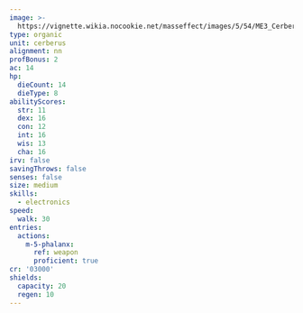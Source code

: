 ```yaml
---
image: >-
  https://vignette.wikia.nocookie.net/masseffect/images/5/54/ME3_Cerberus_Combat_Engineer.png/revision/latest/scale-to-width-down/214?cb=20120322145158
type: organic
unit: cerberus
alignment: nn
profBonus: 2
ac: 14
hp:
  dieCount: 14
  dieType: 8
abilityScores:
  str: 11
  dex: 16
  con: 12
  int: 16
  wis: 13
  cha: 16
irv: false
savingThrows: false
senses: false
size: medium
skills:
  - electronics
speed:
  walk: 30
entries:
  actions:
    m-5-phalanx:
      ref: weapon
      proficient: true
cr: '03000'
shields:
  capacity: 20
  regen: 10
---
```

